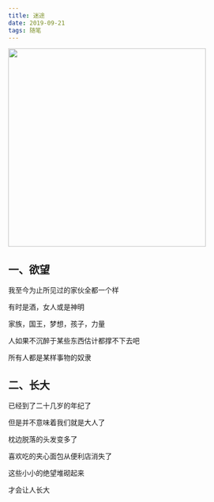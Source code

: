 ```yaml
---
title: 迷途
date: 2019-09-21
tags: 随笔
---
```


<div>
  <img width=400px src="https://i.loli.net/2019/09/21/PWQGN3RBhx4Ynau.jpg" >
</div>

## 一、欲望

我至今为止所见过的家伙全都一个样

有时是酒，女人或是神明

家族，国王，梦想，孩子，力量

人如果不沉醉于某些东西估计都撑不下去吧

所有人都是某样事物的奴隶

<!-- more -->

## 二、长大

已经到了二十几岁的年纪了

但是并不意味着我们就是大人了

枕边脱落的头发变多了

喜欢吃的夹心面包从便利店消失了

这些小小的绝望堆砌起来

才会让人长大
